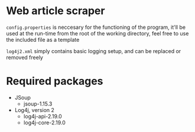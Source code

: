 # Web article scraper
`config.properties` is neccesary for the functioning of the program, it'll be used at the run-time from the root of the working directory, feel free to use the included file as a template

`log4j2.xml` simply contains basic logging setup, and can be replaced or removed freely

# Required packages

- JSoup
    - jsoup-1.15.3
- Log4j, version 2
    - log4j-api-2.19.0
    - log4j-core-2.19.0